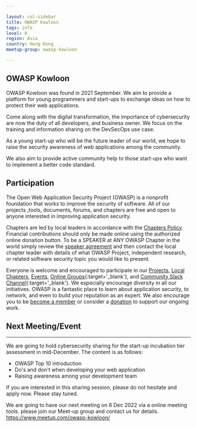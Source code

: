 ```yaml
---

layout: col-sidebar
title: OWASP Kowloon
tags: info
level: 0
region: Asia
country: Hong Kong
meetup-group: owasp-kowloon

---
```

## OWASP Kowloon
OWASP Kowloon was found in 2021 September. We aim to provide a platform for young programmers and start-ups to exchange ideas on how to protect their web applications. 

Come along with the digital transformation, the importance of cybersecurity are now the duty of all developers, and business owner. We focus on the training and information sharing on the DevSecOps use case.

As a young start-up who will be the future leader of our world, we hope to raise the security awareness of web applications among the community. 

We also aim to provide active community help to those start-ups who want to implement a better code standard.

## Participation
The Open Web Application Security Project (OWASP) is a nonprofit foundation that works to improve the security of software. All of our projects ,tools, documents, forums, and chapters are free and open to anyone interested in improving application security. 

Chapters are led by local leaders in accordance with the [Chapters Policy](/www-policy/operational/chapters). Financial contributions should only be made online using the authorized online donation button. To be a SPEAKER at ANY OWASP Chapter in the world simply review the [speaker agreement](/www-policy/legal/speaker-agreement) and then contact the local chapter leader with details of what OWASP Project, independent research, or related software security topic you would like to present.

Everyone is welcome and encouraged to participate in our [Projects](/projects/), [Local Chapters](/chapters/), [Events](/events/), [Online Groups](https://groups.google.com/a/owasp.com/){:target='_blank'}, and [Community Slack Channel](https://owasp.slack.com/){:target='_blank'}. We especially encourage diversity in all our initiatives. OWASP is a fantastic place to learn about application security, to network, and even to build your reputation as an expert. We also encourage you to be [become a member](/membership/) or consider a [donation](/donate/) to support our ongoing work.

## Next Meeting/Event <!-- You should keep this section as it will populate your meetup events -->
---------------------
We are going to hold cybersecurity sharing for the start-up incubation tier assessment in mid-December. The content is as follows:
- OWASP Top 10 introduction 
- Do's and don't when developing your web application 
- Raising awareness among your development team

If you are interested in this sharing session, please do not hesitate and apply now. Please stay tuned.


We are going to have our next meeting on 6 Dec 2022 via a online meeting tools. please join our Meet-up group and contact us for details. https://www.meetup.com/owasp-kowloon/
